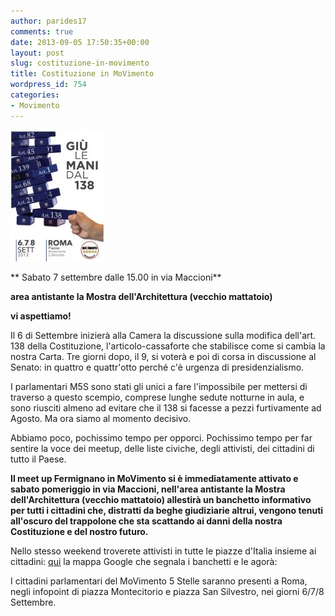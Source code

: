 ```yaml
---
author: parides17
comments: true
date: 2013-09-05 17:50:35+00:00
layout: post
slug: costituzione-in-movimento
title: Costituzione in MoVimento
wordpress_id: 754
categories:
- Movimento
---
```


**[![costituzione](/images/2013/09/costituzione1-e1378405256807.jpg)](/images/2013/09/costituzione1.jpg)**


**
Sabato 7 settembre dalle 15.00 in via Maccioni**




**area antistante la Mostra dell'Architettura
(vecchio mattatoio)**




**vi aspettiamo!**





Il 6 di Settembre inizierà alla Camera la discussione sulla modifica dell'art. 138 della Costituzione, l'articolo-cassaforte che stabilisce come si cambia la nostra Carta. Tre giorni dopo, il 9, si voterà e poi di corsa in discussione al Senato: in quattro e quattr'otto perché c'è urgenza di presidenzialismo.


<!-- more -->


I parlamentari M5S sono stati gli unici a fare l'impossibile per mettersi di traverso a questo scempio, comprese lunghe sedute notturne in aula, e sono riusciti almeno ad evitare che il 138 si facesse a pezzi furtivamente ad Agosto. Ma ora siamo al momento decisivo.




Abbiamo poco, pochissimo tempo per opporci. Pochissimo tempo per far sentire la voce dei meetup, delle liste civiche, degli attivisti, dei cittadini di tutto il Paese.




**Il meet up Fermignano in MoVimento si è immediatamente attivato e sabato pomeriggio in via Maccioni, nell'area antistante la Mostra dell'Architettura (vecchio mattatoio) allestirà un banchetto informativo per tutti i cittadini che, distratti da beghe giudiziarie altrui, vengono tenuti all'oscuro del trappolone che sta scattando ai danni della nostra Costituzione e del nostro futuro.**




Nello stesso weekend troverete attivisti in tutte le piazze d'Italia insieme ai cittadini: [qui](https://mapsengine.google.com/map/edit?mid=z9C-TZkuCoV0.kWcQkmvT265o) la mappa Google che segnala i banchetti e le agorà:




I cittadini parlamentari del MoVimento 5 Stelle saranno presenti a Roma, negli infopoint di piazza Montecitorio e piazza San Silvestro, nei giorni 6/7/8 Settembre.

